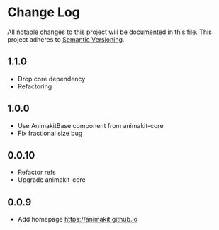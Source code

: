 # Change Log
All notable changes to this project will be documented in this file.
This project adheres to [Semantic Versioning](http://semver.org/).

## 1.1.0
* Drop core dependency
* Refactoring

## 1.0.0
* Use AnimakitBase component from animakit-core
* Fix fractional size bug

## 0.0.10
* Refactor refs
* Upgrade animakit-core

## 0.0.9
* Add homepage https://animakit.github.io
